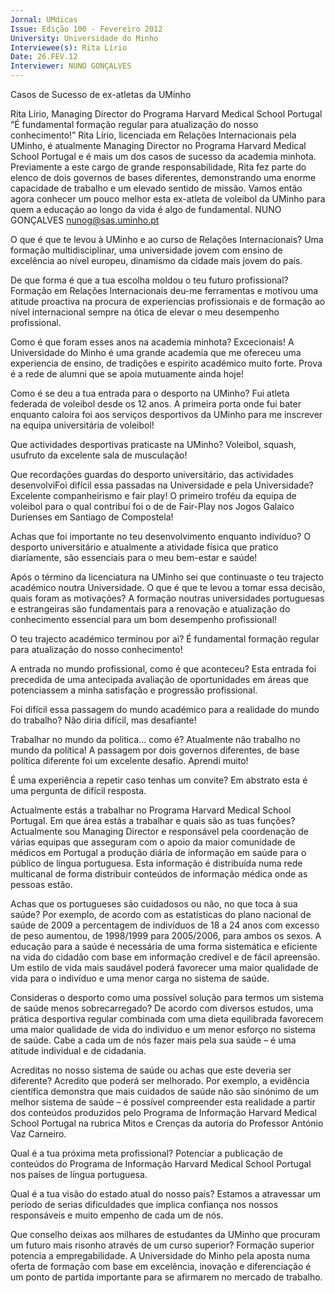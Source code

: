 ```yaml
---
Jornal: UMdicas
Issue: Edição 100 - Fevereiro 2012
University: Universidade do Minho
Interviewee(s): Rita Lírio
Date: 26.FEV.12
Interviewer: NUNO GONÇALVES
---
```


Casos de Sucesso de ex-atletas da UMinho

Rita Lírio, Managing Director do Programa Harvard Medical School Portugal
“É fundamental formação regular para atualização do nosso conhecimento!”
Rita Lírio, licenciada em Relações Internacionais
pela UMinho, é atualmente Managing Director
no Programa Harvard Medical School Portugal e
é mais um dos casos de sucesso da academia
minhota. Previamente a este cargo de grande
responsabilidade, Rita fez parte do elenco de
dois governos de bases diferentes, demonstrando uma enorme capacidade de trabalho e um
elevado sentido de missão. Vamos então agora
conhecer um pouco melhor esta ex-atleta de
voleibol da UMinho para quem a educação ao
longo da vida é algo de fundamental.
NUNO GONÇALVES
nunog@sas.uminho.pt

O que é que te levou à UMinho e ao curso
de Relações Internacionais?
Uma formação multidisciplinar, uma universidade jovem com ensino de excelência ao nível
europeu, dinamismo da cidade mais jovem do
país.

De que forma é que a tua escolha moldou
o teu futuro profissional?
Formação em Relações Internacionais deu-me
ferramentas e motivou uma atitude proactiva na
procura de experiencias profissionais e de formação ao nível internacional sempre na ótica de
elevar o meu desempenho profissional.

Como é que foram esses anos na academia minhota?
Excecionais! A Universidade do Minho é uma
grande academia que me ofereceu uma experiencia de ensino, de tradições e espirito académico muito forte. Prova é a rede de alumni que
se apoia mutuamente ainda hoje!

Como é se deu a tua entrada para o desporto na UMinho?
Fui atleta federada de voleibol desde os 12 anos.
A primeira porta onde fui bater enquanto caloira
foi aos serviços desportivos da UMinho para me
inscrever na equipa universitária de voleibol!

Que actividades desportivas praticaste na
UMinho?
Voleibol, squash, usufruto da excelente sala de
musculação!

Que recordações guardas do desporto
universitário, das actividades desenvolviFoi difícil essa passadas na Universidade e
pela Universidade?
Excelente companheirismo
e fair play! O primeiro troféu da equipa de voleibol para o qual contribuí foi o de 
de Fair-Play nos Jogos Galaico Durienses em Santiago de Compostela!

Achas que foi importante no teu desenvolvimento enquanto indivíduo?
O desporto universitário e atualmente a atividade física que pratico diariamente, são essenciais
para o meu bem-estar e saúde!

Após o término da licenciatura na UMinho
sei que continuaste o teu trajecto académico noutra Universidade. O que é que te
levou a tomar essa decisão, quais foram
as motivações?
A formação noutras universidades portuguesas
e estrangeiras são fundamentais para a renovação e atualização do conhecimento essencial para um bom desempenho profissional!

O teu trajecto académico terminou por ai?
É fundamental formação regular para atualização do nosso conhecimento!

A entrada no mundo profissional, como é
que aconteceu?
Esta entrada foi precedida de uma antecipada
avaliação de oportunidades em áreas que potenciassem a minha satisfação e progressão
profissional.

Foi difícil essa passagem do mundo académico para a realidade
do mundo do trabalho?
Não diria difícil, mas desafiante!

Trabalhar no mundo da
politica… como é?
Atualmente não trabalho no mundo da política!
A passagem por dois governos diferentes, de
base política diferente foi um excelente desafio.
Aprendi muito!

É uma experiência a repetir caso tenhas
um convite?
Em abstrato esta é uma pergunta de difícil resposta.

Actualmente estás a trabalhar no Programa Harvard Medical School Portugal. Em
que área estás a trabalhar e quais são as
tuas funções?
Actualmente sou Managing Director e responsável pela coordenação de várias equipas que
asseguram com o apoio da maior comunidade
de médicos em Portugal a produção diária de
informação em saúde para o público de língua
portuguesa. Esta informação é distribuída numa
rede multicanal de forma distribuir conteúdos
de informação médica onde as pessoas estão.

Achas que os portugueses são cuidadosos ou não, no que toca à sua saúde?
Por exemplo, de acordo com as estatísticas do
plano nacional de saúde de 2009 a percentagem de indivíduos de 18 a 24 anos com excesso de peso aumentou, de 1998/1999 para
2005/2006, para ambos os sexos.
A educação para a saúde é necessária de uma
forma sistemática e eficiente na vida do cidadão com base em informação credível e de fácil apreensão. Um estilo de vida mais saudável
poderá favorecer uma maior qualidade de vida
para o indivíduo e uma menor carga no sistema
de saúde.

Consideras o desporto como uma possível solução para termos um sistema de
saúde menos sobrecarregado?
De acordo com diversos estudos, uma prática
desportiva regular combinada com uma dieta
equilibrada favorecem uma maior qualidade de
vida do individuo e um menor esforço no sistema de saúde. Cabe a cada um de nós fazer
mais pela sua saúde – é uma atitude individual
e de cidadania.

Acreditas no nosso sistema de saúde ou
achas que este deveria ser diferente?
Acredito que poderá ser melhorado. Por exemplo, a evidência científica demonstra que mais
cuidados de saúde não são sinónimo de um melhor sistema de saúde – é possível compreender
esta realidade a partir dos conteúdos produzidos pelo Programa de Informação Harvard Medical School Portugal na rubrica Mitos e Crenças
da autoria do Professor António Vaz Carneiro.

Qual é a tua próxima meta profissional?
Potenciar a publicação de conteúdos do Programa de Informação Harvard Medical School Portugal nos países de língua portuguesa.

Qual é a tua visão do estado atual do nosso país?
Estamos a atravessar um período de serias dificuldades que implica confiança nos nossos responsáveis e muito empenho de cada um de nós.

Que conselho deixas aos milhares de estudantes da UMinho que procuram um
futuro mais risonho através de um curso
superior?
Formação superior potencia a empregabilidade. A Universidade do Minho pela aposta numa
oferta de formação com base em excelência,
inovação e diferenciação é um ponto de partida
importante para se afirmarem no mercado de
trabalho.
